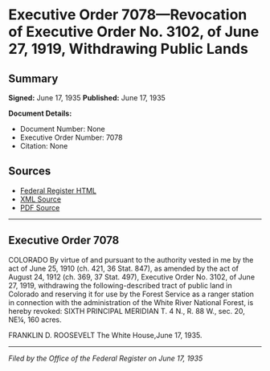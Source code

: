 # Executive Order 7078—Revocation of Executive Order No. 3102, of June 27, 1919, Withdrawing Public Lands

## Summary

**Signed:** June 17, 1935
**Published:** June 17, 1935

**Document Details:**
- Document Number: None
- Executive Order Number: 7078
- Citation: None

## Sources
- [Federal Register HTML](https://www.presidency.ucsb.edu/documents/executive-order-7078-revocation-executive-order-no-3102-june-27-1919-withdrawing-public)
- [XML Source](None)
- [PDF Source](None)

---

## Executive Order 7078

COLORADO
By virtue of and pursuant to the authority vested in me by the act of June 25, 1910 (ch. 421, 36 Stat. 847), as amended by the act of August 24, 1912 (ch. 369, 37 Stat. 497), Executive Order No. 3102, of June 27, 1919, withdrawing the following-described tract of public land in Colorado and reserving it for use by the Forest Service as a ranger station in connection with the administration of the White River National Forest, is hereby revoked:
SIXTH PRINCIPAL MERIDIAN
T. 4 N., R. 88 W., sec. 20, NE¼, 160 acres.

FRANKLIN D. ROOSEVELT
The White House,June 17, 1935.

---

*Filed by the Office of the Federal Register on June 17, 1935*
